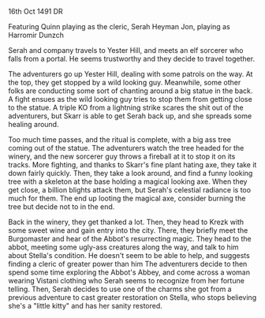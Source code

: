 16th Oct 1491 DR

Featuring
Quinn playing as the cleric, Serah Heyman 
Jon, playing as Harromir Dunzch

Serah and company travels to Yester Hill, and meets an elf sorcerer who falls from a portal. He seems trustworthy and they decide to travel together. 

The adventurers go up Yester Hill, dealing with some patrols on the way. At the top, they get stopped by a wild looking guy. Meanwhile, some other folks are conducting some sort of chanting around a big statue in the back. A fight ensues as the wild looking guy tries to stop them from getting close to the statue. A triple KO from a lightning strike scares the shit out of the adventurers, but Skarr is able to get Serah back up, and she spreads some healing around. 

Too much time passes, and the ritual is complete, with a big ass tree coming out of the statue. The adventurers watch the tree headed for the winery, and the new sorcerer guy throws a fireball at it to stop it on its tracks. More fighting, and thanks to Skarr's fine plant hating axe, they take it down fairly quickly. Then, they take a look around, and find a funny looking tree with a skeleton at the base holding a magical looking axe. When they get close, a billion blights attack them, but Serah's celestial radiance is too much for them. The end up looting the magical axe, consider burning the tree but decide not to in the end.

Back in the winery, they get thanked a lot. Then, they head to Krezk with some sweet wine and gain entry into the city. There, they briefly meet the Burgomaster and hear of the Abbot's resurrecting magic. They head to the abbot, meeting some ugly-ass creatures along the way, and talk to him about Stella's condition. He doesn't seem to be able to help, and suggests finding a cleric of greater power than him
The adventurers decide to then spend some time exploring the Abbot's Abbey, and come across a woman wearing Vistani clothing who Serah seems to recognize from her fortune telling. Then, Serah decides to use one of the charms she got from a previous adventure to cast greater restoration on Stella, who stops believing she's a "little kitty" and has her sanity restored.